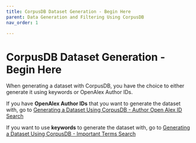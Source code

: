 ```yaml
---
title: CorpusDB Dataset Generation - Begin Here
parent: Data Generation and Filtering Using CorpusDB
nav_order: 1

---
```

# CorpusDB Dataset Generation - Begin Here

When generating a dataset with CorpusDB, you have the choice to either generate it using keywords or OpenAlex Author IDs.

If you have **OpenAlex Author IDs** that you want to generate the dataset with, go to [Generating a Dataset Using CorpusDB - Author Open Alex ID Search](https://suave-ucsd.github.io/SuAVE-Documentation/corpusdb_dataset_gen_openalex_id.html)

If you want to use **keywords** to generate the dataset with, go to [Generating a Dataset Using CorpusDB - Important Terms Search](https://suave-ucsd.github.io/SuAVE-Documentation/corpusdb_dataset_gen_search_terms.html)
